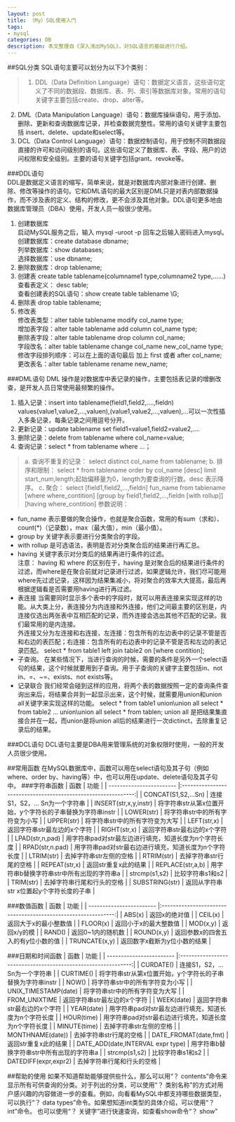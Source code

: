 ```yaml
---
layout: post
title: （My）SQL使用入门
tags:
- mysql
categories: DB
description: 本文整理自《深入浅出MySQL》，对SQL语言的基础进行介绍。
---
```

##SQL分类
SQL语句主要可以划分为以下3个类别：    
>1. DDL（Data Definition Language）语句：数据定义语言，这些语句定义了不同的数据段、数据库、表、列、索引等数据库对象。常用的语句关键字主要包括create、drop、alter等。  
2. DML（Data Manipulation Language）语句：数据库操纵语句，用于添加、删除、更新和查询数据库记录，并检查数据完整性。常用的语句关键字主要包括 insert、delete、update和select等。  
3. DCL（Data Control Language）语句：数据控制语句，用于控制不同数据段直接的许可和访问级别的语句。这些语句定义了数据库、表、字段、用户的访问权限和安全级别。主要的语句关键字包括grant、revoke等。
 

###DDL语句  
DDL是数据定义语言的缩写，简单来说，就是对数据库内部对象进行创建、删除、修改等操作的语句。它和DML语句的最大区别是DML只是对表内部数据操作，而不涉及表的定义、结构的修改，更不会涉及其他对象。DDL语句更多地由数据库管理员（DBA）使用，开发人员一般很少使用。  
1. 创建数据库  
启动MySQL服务之后，输入 mysql -uroot -p 回车之后输入密码进入mysql。  
创建数据库：create database  dbname;  
列举数据库：show  databases;  
选择数据库：use dbname;
2. 删除数据库：drop  tablename;  
3. 创建表  create table tablename(columname1 type,columname2 type,……)  
查看表定义： desc table;  
查看创建表的SQL语句：show create table  tablename \G;  
4. 删除表  drop table tablename;
5. 修改表  
  修改表类型：alter table tablename modify col_name  type;  
  增加表字段：alter table tablename add column col_name type;  
  删除表字段：alter table tablename drop column col_name;  
  字段改名：alter table tablename change col_name new_col_name type;  
  修改字段排列顺序：可以在上面的语句最后 加上  first 或者 after col_name;  
  更改表名：alter table tablename rename new_name;


###DML语句
DML 操作是对数据库中表记录的操作，主要包括表记录的增删改查，是开发人员日常使用最频繁的操作。  
1. 插入记录：insert into tablename(field1,field2,….,fieldn) values(value1,value2,…,valuen),(value1,value2,…,valuen),…可以一次性插入多条记录，每条记录之间用逗号分开。
2. 更新记录：update tablename set field1=value1,field2=value2,….
3. 删除记录：delete from tablename where col_name=value;
4. 查询记录：select * from tablename where …；  

>a. 查询不重复的记录：  select distinct col_name from tablename;
b. 排序和限制： select * from tablename order by col_name [desc] limit start_num,length;起始偏移量为0，length为要查询的行数。desc 表示降序。
c. 聚合： select [field1,field2,…,fieldn] fun_name from tablename [where where_contition] [group by field1,field2,…,fieldn [with rollup]] [having where_contition]
参数说明：
- fun_name 表示要做的聚合操作，也就是聚合函数，常用的有sum（求和）、count(*)（记录数），max（最大值），min（最小值）。
- group by 关键字表示要进行分类聚合的字段。
- with rollup 是可选语法，表明是否对分类聚合后的结果进行再汇总。
- having 关键字表示对分类后的结果再进行条件的过滤。  
注意： having  和 where 的区别在于，having 是对聚合后的结果进行条件的过滤，而where是在聚合前就对记录进行过滤，如果逻辑允许，我们尽可能用where先过滤记录，这样因为结果集减小，将对聚合的效率大大提高，最后再根据逻辑看是否需要用having进行再过滤。
- 表连接
  当需要同时显示多个表中的字段时，就可以用表连接来实现这样的功能。从大类上分，表连接分为内连接和外连接，他们之间最主要的区别是，内连接仅选出两张表中互相匹配的记录，而外连接会选出其他不匹配的记录。我们最常用的是内连接。  
  外连接又分为左连接和右连接，左连接：包含所有的左边表中的记录不管是否和右边的表匹配；右连接：包含所有的右边表中的记录不管是否和左边的表记录匹配。
  select * from table1 left join table2 on [where contition];
- 子查询。
  在某些情况下，当进行查询的时候，需要的条件是另外一个select语句的结果，这个时候就要用到子查询。用于子查询的关键字主要包括in、not in、=、~=、exists、not exists等。
- 记录联合
  我们经常会碰到这样的应用，将两个表的数据按照一定的查询条件查询出来后，将结果合并到一起显示出来，这个时候，就需要用union和union all关键字来实现这样的功能。
  select * from table1 union\union all  select * from table2  …  union\union all select * from tablen;
  union all 是把结果集直接合并在一起，而union是将union all后的结果进行一次dictinct，去除重复记录后的结果。

###DCL语句
DCL语句主要是DBA用来管理系统的对象权限时使用，一般的开发人员很少使用。

##常用函数
在MySQL数据库中，函数可以用在select语句及其子句（例如where、order by、having等）中，也可以用在update、delete语句及其子句中。
###字符串函数
| 函数                     | 功能                                                          |
| ------------------------ |:-------------------------------------------------------------:|
| CONCAT(S1,S2,...Sn)      | 连接S1，S2，... Sn为一个字符串                                | 
| INSERT(str,x,y,instr)    | 将字符串str从第x位置开始，y个字符长的子串替换为字符串instr    |
| LOWER(str)               | 将字符串str中的所有字符变为小写                               |
| UPPER(str)               | 将字符串str中的所有字符变为大写                               |
| LEFT(str,x)              | 返回字符串str最左边的x个字符                                  |
| RIGHT(str,x)             | 返回字符串str最右边的x个字符                                  |
| LPAD(str,n,pad)          | 用字符串pad对str最左边进行填充，知道长度为n个字符长度         |
| RPAD(str,n.pad)          | 用字符串pad对str最右边进行填充，知道长度为n个字符长度         |
| LTRIM(str)               | 去掉字符串str左侧的空格                                       |
| RTRIM(str)               | 去掉字符串str行尾的空格                                       |
| REPEAT(str,x)            | 返回str重复x此的结果                                          |
| REPLACE(str,a,b)         | 用字符串b替换字符串str中所有出现的字符串a                     |
| strcmp(s1,s2)            | 比较字符串s1和s2                                              |
| TRIM(str)                | 去掉字符串行尾和行头的空格                                    |
| SUBSTRING(str)           | 返回从字符串str x位置起y个字符长度的子串                      |

###数值函数
| 函数                     | 功能                                                          |
| ------------------------ |:-------------------------------------------------------------:|
| ABS(x)                   | 返回x的绝对值                                                 | 
| CEIL(x)                  | 返回大于x的最小整数值                                         |
| FLOOR(x)                 | 返回小于x的最大整数值                                         |
| MOD(x,y)                 | 返回x/y的模                                                   |
| RAND()                   | 返回0~1内的随机数                                             |
| ROUND(x,y)               | 返回参数x的四舍五入的有y位小数的值                            |
| TRUNCATE(x,y)            | 返回数字x截断为y位小数的结果                                  |
   
###日期和时间函数
| 函数                     | 功能                                                          |
| ------------------------ |:-------------------------------------------------------------:|
| CURDATE()                | 连接S1，S2，... Sn为一个字符串                                | 
| CURTIME()                | 将字符串str从第x位置开始，y个字符长的子串替换为字符串instr    |
| NOW()                    | 将字符串str中的所有字符变为小写                               |
| UNIX_TIMESTAMP(date)     | 将字符串str中的所有字符变为大写                               |
| FROM_UNIXTIME            | 返回字符串str最左边的x个字符                                  |
| WEEK(date)               | 返回字符串str最右边的x个字符                                  |
| YEAR(date)               | 用字符串pad对str最左边进行填充，知道长度为n个字符长度         |
| HOUR(time)               | 用字符串pad对str最右边进行填充，知道长度为n个字符长度         |
| MINUTE(time)             | 去掉字符串str左侧的空格                                       |
| MONTHNAME(date))         | 去掉字符串str行尾的空格                                       |
| DATE_FROMAT(date,fmt)    | 返回str重复x此的结果                                          |
| DATE_ADD(date,INTERVAL expr type)   | 用字符串b替换字符串str中所有出现的字符串a          |
| strcmp(s1,s2)            | 比较字符串s1和s2                                              |
| DATEDIFF(expr,expr2)     | 去掉字符串行尾和行头的空格                                    |




##帮助的使用
如果不知道帮助能够提供些什么，那么可以用“？ contents”命令来显示所有可供查询的分类。对于列出的分类，可以使用“？ 类别名称”的方式对用户感兴趣的内容做进一步的查看。例如，向看看MySQL中都支持哪些数据类型，可以执行“？ data types”命令。如果想知道int类型的具体介绍，可以使用“？ int”命令。
也可以使用“？ 关键字”进行快速查询，如查看show命令“？ show”



